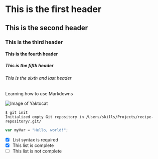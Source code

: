 # This is the first header
## This is the second header
### This is the third header
#### This is the fourth header
##### This is the fifth header
###### This is the sixth and last header

Learning how to use Markdowns

![Image of Yaktocat](https://octodex.github.com/images/yaktocat.png)

```
$ git init
Initialized empty Git repository in /Users/skills/Projects/recipe-repository/.git/
```

``` javascript
var myVar = "Hello, world!";
```

- [x] List syntax is required
- [x] This list is complete
- [ ] This list is not complete
